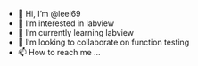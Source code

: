- 👋 Hi, I’m @leel69
- 👀 I’m interested in labview
- 🌱 I’m currently learning labview
- 💞️ I’m looking to collaborate on function testing 
- 📫 How to reach me ...

<!---
leel69/leel69 is a ✨ special ✨ repository because its `README.md` (this file) appears on your GitHub profile.
You can click the Preview link to take a look at your changes.
--->
